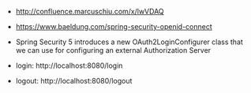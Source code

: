 - http://confluence.marcuschiu.com/x/lwVDAQ
- https://www.baeldung.com/spring-security-openid-connect
- Spring Security 5 introduces a new OAuth2LoginConfigurer class that we can use for configuring an external Authorization Server

- login: http://localhost:8080/login
- logout: http://localhost:8080/logout